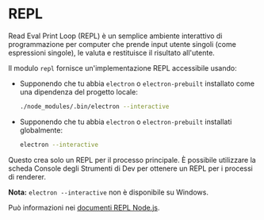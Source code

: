 # REPL

Read Eval Print Loop (REPL) è un semplice ambiente interattivo di programmazione per computer che prende input utente singoli (come espressioni singole), le valuta e restituisce il risultato all'utente.

Il modulo `repl` fornisce un'implementazione REPL accessibile usando:

* Supponendo che tu abbia `electron` o `electron-prebuilt` installato come una dipendenza del progetto locale:

  ```sh
  ./node_modules/.bin/electron --interactive
  ```

* Supponendo che tu abbia `electron` o `electron-prebuilt` installati globalmente:

  ```sh
  electron --interactive
  ```

Questo crea solo un REPL per il processo principale. È possibile utilizzare la scheda Console degli Strumenti di Dev per ottenere un REPL per i processi di renderer.

**Nota:** `electron --interactive` non è disponibile su Windows.

Può informazioni nei [documenti REPL Node.js](https://nodejs.org/dist/latest/docs/api/repl.html).
